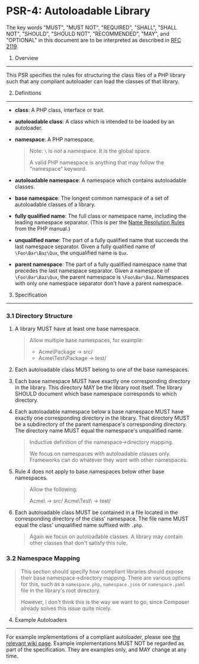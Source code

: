 PSR-4: Autoloadable Library
===========================

The key words "MUST", "MUST NOT", "REQUIRED", "SHALL", "SHALL NOT", "SHOULD",
"SHOULD NOT", "RECOMMENDED", "MAY", and "OPTIONAL" in this document are to be
interpreted as described in [RFC 2119](http://tools.ietf.org/html/rfc2119).


1. Overview
-----------

This PSR specifies the rules for structuring the class files of a PHP library
such that any compliant autoloader can load the classes of that library.


2. Definitions
--------------

- **class**: A PHP class, interface or trait.

- **autoloadable class**: A class which is intended to be loaded by an
  autoloader.

- **namespace**: A PHP namespace.

  > Note: `\` is *not* a namespace. It is the global space.
  >
  > A valid PHP namespace is anything that may follow the "namespace" keyword.

- **autoloadable namespace**: A namespace which contains autoloadable classes.

- **base namespace**: The longest common namespace of a set of autoloadable
  classes of a library.

- **fully qualified name**: The full class or namespace name, including the
  leading namespace separator. (This is per the
  [Name Resolution Rules](http://php.net/manual/en/language.namespaces.rules.php)
  from the PHP manual.)

- **unqualified name**: The part of a fully qualified name that succeeds the
  last namespace separator. Given a fully qualified name of `\Foo\Bar\Baz\Qux`,
  the unqualified name is `Qux`.

- **parent namespace**: The part of a fully qualified namespace name that
  precedes the last namespace separator. Given a namespace of
  `\Foo\Bar\Baz\Qux`, the parent namespace is `\Foo\Bar\Baz`. Namespaces with
  only one namespace separator don't have a parent namespace.


3. Specification
----------------

### 3.1 Directory Structure

1. A library MUST have at least one base namespace.

   > Allow multiple base namespaces, for example:
   >
   > * Acme\Package -> src/
   > * Acme\Test\Package -> test/

2. Each autoloadable class MUST belong to one of the base namespaces.

3. Each base namespace MUST have exactly one corresponding directory in the
   library. This directory MAY be the library root itself. The library SHOULD
   document which base namespace corresponds to which directory.

4. Each autoloadable namespace below a base namespace MUST have exactly one
   corresponding directory in the library. That directory MUST be a subdirectory
   of the parent namespace's corresponding directory. The directory name MUST
   equal the namespace's unqualified name.

   > Inductive definition of the namespace->directory mapping.
   >
   > We focus on namespaces with autoloadable classes only. Frameworks can do
   > whatever they want with other namespaces.

5. Rule 4 does not apply to base namespaces below other base namespaces.

   > Allow the following:
   >
   > Acme\ -> src/
   > Acme\Test\ -> test/

6. Each autoloadable class MUST be contained in a file located in the
   corresponding directory of the class' namespace. The file name MUST equal the
   class' unqualified name suffixed with `.php`.

   > Again we focus on autoloadable classes. A library may contain other classes
   > that don't satisfy this rule.

### 3.2 Namespace Mapping

> This section should specify how compliant libraries should expose
> their base namespace->directory mapping. There are various options for this,
> such as a `namespace.php`, `namespace.json` or `namespace.yaml` file in the
> library's root directory.
>
> However, I don't think this is the way we want to go, since Composer already
> solves this issue quite nicely.


4. Example Autoloaders
----------------------

For example implementations of a compliant autoloader, please see [the relevant
wiki page][]. Example implementations MUST NOT be regarded as part of the
specification. They are examples only, and MAY change at any time.

[the relevant wiki page]: https://github.com/php-fig/fig-standards/wiki/PSR-4-Example-Implementations

